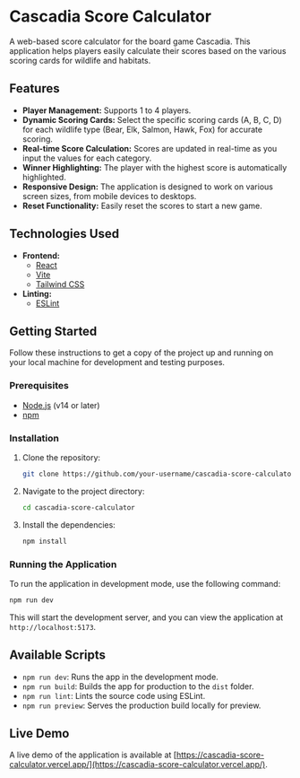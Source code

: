 # Cascadia Score Calculator

A web-based score calculator for the board game Cascadia. This application helps players easily calculate their scores based on the various scoring cards for wildlife and habitats.

## Features

*   **Player Management:** Supports 1 to 4 players.
*   **Dynamic Scoring Cards:** Select the specific scoring cards (A, B, C, D) for each wildlife type (Bear, Elk, Salmon, Hawk, Fox) for accurate scoring.
*   **Real-time Score Calculation:** Scores are updated in real-time as you input the values for each category.
*   **Winner Highlighting:** The player with the highest score is automatically highlighted.
*   **Responsive Design:** The application is designed to work on various screen sizes, from mobile devices to desktops.
*   **Reset Functionality:** Easily reset the scores to start a new game.

## Technologies Used

*   **Frontend:**
    *   [React](https://reactjs.org/)
    *   [Vite](https://vitejs.dev/)
    *   [Tailwind CSS](https://tailwindcss.com/)
*   **Linting:**
    *   [ESLint](https://eslint.org/)

## Getting Started

Follow these instructions to get a copy of the project up and running on your local machine for development and testing purposes.

### Prerequisites

*   [Node.js](https://nodejs.org/) (v14 or later)
*   [npm](https://www.npmjs.com/)

### Installation

1.  Clone the repository:
    ```sh
    git clone https://github.com/your-username/cascadia-score-calculator.git
    ```
2.  Navigate to the project directory:
    ```sh
    cd cascadia-score-calculator
    ```
3.  Install the dependencies:
    ```sh
    npm install
    ```

### Running the Application

To run the application in development mode, use the following command:

```sh
npm run dev
```

This will start the development server, and you can view the application at `http://localhost:5173`.

## Available Scripts

*   `npm run dev`: Runs the app in the development mode.
*   `npm run build`: Builds the app for production to the `dist` folder.
*   `npm run lint`: Lints the source code using ESLint.
*   `npm run preview`: Serves the production build locally for preview.

## Live Demo

A live demo of the application is available at [https://cascadia-score-calculator.vercel.app/](https://cascadia-score-calculator.vercel.app/).